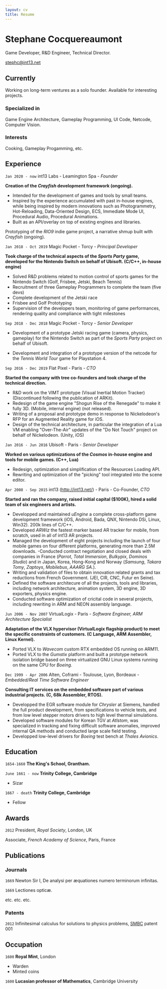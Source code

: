 ```yaml
---
layout: cv
title: Resume
---
```


# Stephane Cocquereaumont
Game Developer, R&D Engineer, Technical Director.

<div id="webaddress">
<a href="stephc@int13.net">stephc@int13.net</a>
</div>


## Currently

Working on long-term ventures as a solo founder.
Available for interesting projects.

### Specialized in

Game Engine Architecture, Gameplay Programming, UI Code, Netcode, Computer Vision.

### Interests

Cooking, Gameplay Progamming, etc.

## Experience

`Jan 2020 - now`
int13 Labs - Leamington Spa - _Founder_

**Creation of the _Crayfish_ development framework (ongoing).**

- Intended for the development of games and tools by small teams.
- Inspired by the experience accumulated with past in-house engines, while being inspired by modern innovations such as Photogrammetry, Hot-Reloading, Data-Oriented Design, ECS, Immediate Mode UI, Procedural Audio, Procedural Animations.
- Built as an API/overlay on top of existing engines and libraries.

Prototyping of the _RIO9_ indie game project, a narrative shmup built with _Crayfish_ (ongoing).


`Jan 2018 - Oct 2019`
Magic Pocket - Torcy - _Principal Developer_

**Took charge of the technical aspects of the _Sports Party_ game, developed for the Nintendo Switch on behalf of Ubisoft. (C/C++, in-house engine)**

- Solved R&D problems related to motion control of sports games for the Nintendo Switch (Golf, Frisbee, Jetski, Beach Tennis)
- Recruitment of three Gameplay Programmers to complete the team (five devs)
- Complete development of the Jetski race
- Frisbee and Golf Prototyping
- Supervision of the developers team, monitoring of game performances, rendering quality and compliance with tight milestones


`Sep 2018 - Dec 2018`
Magic Pocket - Torcy - _Senior Developer_

- Development of a prototype Jetski racing game (camera, physics, gameplay) for the Nintendo Switch as part of the _Sports Party_ project on behalf of Ubisoft.

- Development and integration of a prototype version of the netcode for the _Tennis World Tour_ game for Playstation 4.

`Sep 2016 - Dec 2019`
Flat Pixel - Paris - _CTO_

**Started the company with tree co-founders and took charge of the technical direction.**

- R&D work on the VIMT prototype (Visual Inertial Motion Tracker) (Discontinued following the publication of ARKit).
- Redesign of the game engine "Shogun Rise of the Renegade" to make it fully 3D. (Mobile, internal engine) (not released).
- Writing of a proposal and prototype demo in response to Nickelodeon's RFP for an Augmented Reality game for iOS.
- Design of the technical architecture, in particular the integration of a Lua VM enabling "Over-The-Air" updates of the "Do Not Touch" project on behalf of Nickelodeon. (Unity, iOS)


`Jan 2016 - Jun 2016`
Ubisoft - Paris - _Senior Developer_

**Worked on various optimizations of the _Cosmos_ in-house engine and tools for mobile games. (C++, Lua)**

- Redesign, optimization and simplification of the Resources Loading API.
- Rewriting and optimization of the "picking" tool integrated into the scene editor.


`Apr 2008 - Sep 2015`
int13 (http://int13.net/) - Paris - Co-Founder, _CTO_

**Started and ran the company, raised initial capital ($100K), hired a solid team of six engineers and artists.**

- Developped and maintained _uEngine_ a complete cross-platform game development framework (iOS, Android, Bada, QNX, Nintendo DSi, Linux, Win32). 200k lines of C/C++.
- Developed _ARWiz_ the fastest marker based AR tracker for mobile, from scratch, used in all of int13 AR projects.
- Managed the development of eight projects including the launch of four mobile games on four different platforms, generating more than 2.5M downloads.
-Conducted contract negotiation and closed deals with companies in France (_Parrot_, _Total Immersion_, _Bulkypix_, _Dominos Studio_) and in Japan, Korea, Hong-Kong and Norway (_Samsung_, _Takara Tomy_, _Zaptoys_, _Mobilebus_, _AAARG SA._).
- Writing and validation of files to obtain innovation related grants and tax reductions from French Government. (JEI, CIR, CNC, Futur en Seine).
- Defined the software architecure of all the projects, tools and libraries, including network architecture, animation system, 3D engine, 3D exporters, physics engine.
- Conducted software optimization of cricital code in several projects, including rewriting in ARM and NEON assembly language.

`Jun 2006 - Nov 2007`
VirtualLogix - Paris - _Software Engineer, ARM Architecture Specialist_

**Adaptation of the VLX hypervisor (VirtualLogix flagship product) to meet the specific constraints of customers. (C Language, ARM Assembler, Linux Kernel).**

- Ported VLX to _Wavecom_ custom RTX embedded OS running on ARM11.
- Ported VLX to the _Gumstix_ platform and built a prototype network isolation bridge based on three virtualized GNU Linux systems running on the same CPU for _Boeing_.


`Dec 1999 - Apr 2006`
Alten, Coframi - Toulouse, Lyon, Bordeaux - _Embedded/Real Time Software Engineer_

**Consulting IT services on the embedded software part of various industrial projects. (C, 68k Assembler, RTOS).**

- Developped the EGR software module for _Chrysler_ at Siemens, handled the full product
development, from specifications to vehicle tests, and from low level stepper motors drivers
to high level thermal simulations.
- Developed software modules for Korean TGV at _Atlstom_, was specialized in tracking
and fixing difficult software anomalies, improved internal QA methods and conducted
large scale field testing.
- Developped low-level drivers for _Boeing_ test bench at _Thales Avionics_.


## Education

`1654-1660`
__The King's School, Grantham.__

`June 1661 - now`
__Trinity College, Cambridge__

- Sizar

`1667 - death`
__Trinity College, Cambridge__

- Fellow



## Awards

`2012`
President, *Royal Society*, London, UK

Associate, *French Academy of Science*, Paris, France



## Publications

<!-- A list is also available [online](http://scholar.google.co.uk/citations?user=LTOTl0YAAAAJ) -->

### Journals

`1669`
Newton Sir I, De analysi per æquationes numero terminorum infinitas.

`1669`
Lectiones opticæ.

etc. etc. etc.

### Patents

`2012`
Infinitesimal calculus for solutions to physics problems, [SMBC](http://www.techdirt.com/articles/20121011/09312820678/if-patents-had-been-around-time-newton.shtml) patent 001


## Occupation

`1600`
__Royal Mint__, London

- Warden
- Minted coins

`1600`
__Lucasian professor of Mathematics__, Cambridge University



<!-- ### Footer

Last updated: May 2013 -->
